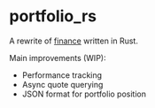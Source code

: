 # portfolio_rs

A rewrite of [finance](https://github.com/MarkusZoppelt/finance) written in Rust.

Main improvements (WIP):

- Performance tracking
- Async quote querying
- JSON format for portfolio position